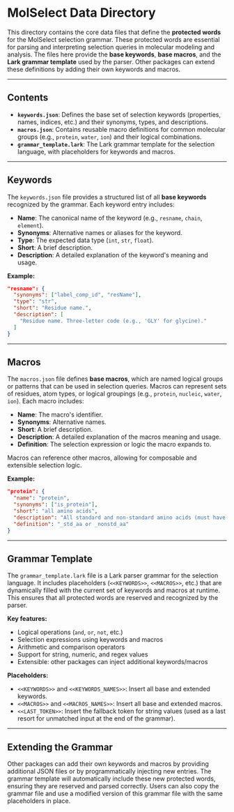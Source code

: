# MolSelect Data Directory

This directory contains the core data files that define the **protected words** for the MolSelect selection grammar. These protected words are essential for parsing and interpreting selection queries in molecular modeling and analysis. The files here provide the **base keywords**, **base macros**, and the **Lark grammar template** used by the parser. Other packages can extend these definitions by adding their own keywords and macros.

---

## Contents

- **`keywords.json`**: Defines the base set of selection keywords (properties, names, indices, etc.) and their synonyms, types, and descriptions.
- **`macros.json`**: Contains reusable macro definitions for common molecular groups (e.g., `protein`, `water`, `ion`) and their logical combinations.
- **`grammar_template.lark`**: The Lark grammar template for the selection language, with placeholders for keywords and macros.

---

## Keywords

The `keywords.json` file provides a structured list of all **base keywords** recognized by the grammar. Each keyword entry includes:

- **Name**: The canonical name of the keyword (e.g., `resname`, `chain`, `element`).
- **Synonyms**: Alternative names or aliases for the keyword.
- **Type**: The expected data type (`int`, `str`, `float`).
- **Short**: A brief description.
- **Description**: A detailed explanation of the keyword's meaning and usage.

**Example:**
```json
"resname": {
  "synonyms": ["label_comp_id", "resName"],
  "type": "str",
  "short": "Residue name.",
  "description": [
    "Residue name. Three-letter code (e.g., 'GLY' for glycine)."
  ]
}
```

---

## Macros

The `macros.json` file defines **base macros**, which are named logical groups or patterns that can be used in selection queries. Macros can represent sets of residues, atom types, or logical groupings (e.g., `protein`, `nucleic`, `water`, `ion`). Each macro includes:

- **Name**: The macro's identifier.
- **Synonyms**: Alternative names.
- **Short**: A brief description.
- **Description**: A detailed explanation of the macros meaning and usage.
- **Definition**: The selection expression or logic the macro expands to.

Macros can reference other macros, allowing for composable and extensible selection logic.

**Example:**
```json
"protein": {
  "name": "protein",
  "synonyms": ["is_protein"],
  "short": "all amino acids",
  "description": "All standard and non-standard amino acids (must have a CA atom).",
  "definition": "_std_aa or _nonstd_aa"
}
```

---

## Grammar Template

The `grammar_template.lark` file is a Lark parser grammar for the selection language. It includes placeholders (`<<KEYWORDS>>`, `<<MACROS>>`, etc.) that are dynamically filled with the current set of keywords and macros at runtime. This ensures that all protected words are reserved and recognized by the parser.

**Key features:**
- Logical operations (`and`, `or`, `not`, etc.)
- Selection expressions using keywords and macros
- Arithmetic and comparison operators
- Support for string, numeric, and regex values
- Extensible: other packages can inject additional keywords/macros

**Placeholders:**
- `<<KEYWORDS>>` and `<<KEYWORDS_NAMES>>`: Insert all base and extended keywords.
- `<<MACROS>>` and `<<MACROS_NAMES>>`: Insert all base and extended macros.
- `<<LAST_TOKEN>>`: Insert the fallback token for string values (used as a last resort for unmatched input at the end of the grammar).

---

## Extending the Grammar

Other packages can add their own keywords and macros by providing additional JSON files or by programmatically injecting new entries. The grammar template will automatically include these new protected words, ensuring they are reserved and parsed correctly. Users can also copy the grammar file and use a modified version of this grammar file with the same placeholders in place.